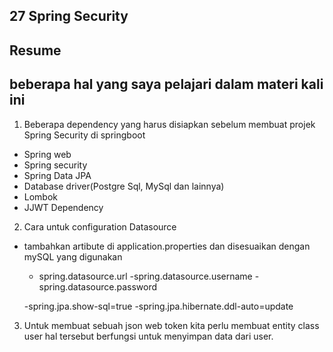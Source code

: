 ## 27 Spring Security
## Resume
## beberapa hal yang saya pelajari dalam materi kali ini
1. Beberapa dependency yang harus disiapkan sebelum membuat projek Spring Security di springboot
- Spring web
- Spring security
- Spring Data JPA
- Database driver(Postgre Sql, MySql dan lainnya)
- Lombok 
- JJWT Dependency

2. Cara untuk configuration Datasource 
- tambahkan artibute di application.properties dan disesuaikan dengan mySQL yang digunakan
    - spring.datasource.url
    -spring.datasource.username
    -spring.datasource.password
    
    -spring.jpa.show-sql=true
    -spring.jpa.hibernate.ddl-auto=update
    
3. Untuk membuat sebuah json web token kita perlu membuat entity class user hal tersebut berfungsi untuk menyimpan data dari user. 